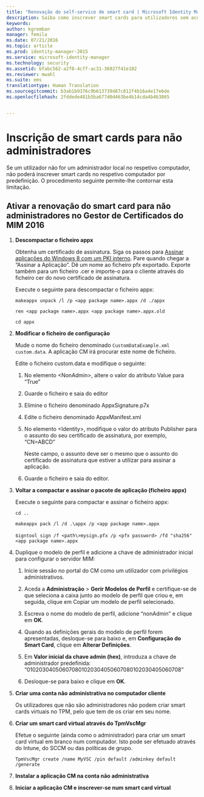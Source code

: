 ```yaml
---
title: "Renovação do self-service de smart card | Microsoft Identity Manager"
description: Saiba como inscrever smart cards para utilizadores sem acesso de administrador aos respetivos computadores para que possam utilizar o Gestor de Certificados.
keywords: 
author: kgremban
manager: femila
ms.date: 07/21/2016
ms.topic: article
ms.prod: identity-manager-2015
ms.service: microsoft-identity-manager
ms.technology: security
ms.assetid: bfabc562-a2f0-4cff-ac31-36927f41e102
ms.reviewer: mwahl
ms.suite: ems
translationtype: Human Translation
ms.sourcegitcommit: b3ab1b9376c9b613739d87c812f4b16a4e17e6de
ms.openlocfilehash: 2fddede481b5ba677d0d463be4b14cda4b463865


---
```


# Inscrição de smart cards para não administradores
Se um utilizador não for um administrador local no respetivo computador, não poderá inscrever smart cards no respetivo computador por predefinição. O procedimento seguinte permite-lhe contornar esta limitação.

## Ativar a renovação do smart card para não administradores no Gestor de Certificados do MIM 2016

1.  **Descompactar o ficheiro appx**

    Obtenha um certificado de assinatura. Siga os passos para [Assinar aplicações do Windows 8 com um PKI interno](http://blogs.technet.com/b/deploymentguys/archive/2013/06/14/signing-windows-8-applications-using-an-internal-pki.aspx). Pare quando chegar a “Assinar a Aplicação”. Dê um nome ao ficheiro pfx exportado. Exporte também para um ficheiro .cer e importe-o para o cliente através do ficheiro cer do novo certificado de assinatura.

    Execute o seguinte para descompactar o ficheiro appx:

    `makeappx unpack /l /p <app package name>.appx /d ./appx`

    `ren <app package name>.appx <app package name>.appx.old`

    `cd appx`

2.  **Modificar o ficheiro de configuração**

    Mude o nome do ficheiro denominado `CustomDataExample.xml custom.data`. A aplicação CM irá procurar este nome de ficheiro.

    Edite o ficheiro custom.data e modifique o seguinte:

    1.  No elemento &lt;NonAdmin&gt;, altere o valor do atributo Value para “True”

    2.  Guarde o ficheiro e saia do editor

    3.  Elimine o ficheiro denominado AppxSignature.p7x

    4.  Edite o ficheiro denominado AppxManifest.xml

    5.  No elemento &lt;Identity&gt;, modifique o valor do atributo Publisher para o assunto do seu certificado de assinatura, por exemplo, “CN=ABCD”

        Neste campo, o assunto deve ser o mesmo que o assunto do certificado de assinatura que estiver a utilizar para assinar a aplicação.

    6.  Guarde o ficheiro e saia do editor.

3.  **Voltar a compactar e assinar o pacote de aplicação (ficheiro appx)**

    Execute o seguinte para compactar e assinar o ficheiro appx:

    `cd ..`

    `makeappx pack /l /d .\appx /p <app package name>.appx`

    s`igntool sign /f <path\>mysign.pfx /p <pfx password> /fd "sha256" <app package name>.appx`

4.  Duplique o modelo de perfil e adicione a chave de administrador inicial para configurar o servidor MIM:

    1.  Inicie sessão no portal do CM como um utilizador com privilégios administrativos.

    2.  Aceda a **Administração** &gt; **Gerir Modelos de Perfil** e certifique-se de que seleciona a caixa junto ao modelo de perfil que criou e, em seguida, clique em Copiar um modelo de perfil selecionado.

    3.  Escreva o nome do modelo de perfil, adicione “nonAdmin” e clique em **OK**.

    4.  Quando as definições gerais do modelo de perfil forem apresentadas, desloque-se para baixo e, em **Configuração do Smart Card**, clique em **Alterar Definições**.

    5.  Em **Valor inicial da chave admin (hex)**, introduza a chave de administrador predefinida: “010203040506070801020304050607080102030405060708”

    6.  Desloque-se para baixo e clique em **OK**.

5.  **Criar uma conta não administrativa no computador cliente**

    Os utilizadores que não são administradores não podem criar smart cards virtuais no TPM, pelo que tem de os criar em seu nome.

6.  **Criar um smart card virtual através do TpmVscMgr**

    Efetue o seguinte (ainda como o administrador) para criar um smart card virtual em branco num computador. Isto pode ser efetuado através do Intune, do SCCM ou das políticas de grupo.

    `TpmVscMgr create /name MyVSC /pin default /adminkey default /generate`

7.  **Instalar a aplicação CM na conta não administrativa**

8.  **Iniciar a aplicação CM e inscrever-se num smart card virtual**



<!--HONumber=Jul16_HO3-->


